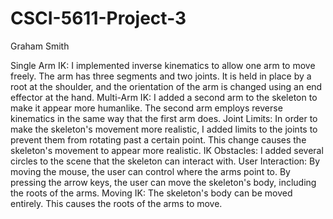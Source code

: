 # CSCI-5611-Project-3
Graham Smith

Single Arm IK: I implemented inverse kinematics to allow one arm to move freely. The arm has three segments and two joints. It is held in place by a root at the shoulder, and the orientation of the arm is changed using an end effector at the hand.
Multi-Arm IK: I added a second arm to the skeleton to make it appear more humanlike. The second arm employs reverse kinematics in the same way that the first arm does.
Joint Limits: In order to make the skeleton's movement more realistic, I added limits to the joints to prevent them from rotating past a certain point. This change causes the skeleton's movement to appear more realistic.
IK Obstacles: I added several circles to the scene that the skeleton can interact with.
User Interaction: By moving the mouse, the user can control where the arms point to. By pressing the arrow keys, the user can move the skeleton's body, including the roots of the arms.
Moving IK: The skeleton's body can be moved entirely. This causes the roots of the arms to move.

